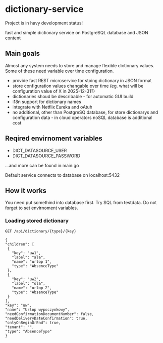 # dictionary-service

Project is in havy development status!

fast and simple dictionary service on PostgreSQL database and JSON content

## Main goals

Almost any system needs to store and manage flexible dictionary values. Some of these need variable over time configuration. 

- provide fast REST microservice for stoing dictionary in JSON format 
- store configuration values changable over time (eg. what will be configuration value of X in 2025-12-31?)
- dictionaries shoud be describable - for automatic GUI build
- i18n support for dictionary names
- integrate with Netflix Eureka and oAtuh
- no additional, other than PostgreSQ database, for store dictionarys and configuration data - in cloud operators noSQL database is additional cost

## Reqired envirnoment variables

- DICT_DATASOURCE_USER
- DICT_DATASOURCE_PASSWORD

...and more can be found in main.go

Default service connects to database on localhost:5432

## How it works

You need put somethind into database first. Try SQL from testdata.
Do not forget to set envirnoment variables.


### Loading stored dictionary 

`GET /api/dictionary/{type}/{key}`

```
{
"children": [
 {
   "key": "uw1",
   "label": "ala",
   "name": "urlop 1",
   "type": "AbsenceType"
 },
 {
   "key": "uw2",
   "label": "ola",
   "name": "urlop 2",
   "type": "AbsenceType"
 }
],
"key": "uw",
"name": "Urlop wypoczynkowy",
"needConfirmationDocumentNumber": false,
"needDeliveryDateConfirmation": true,
"onlyOnBeginOrEnd": true,
"tenant": "",
"type": "AbsenceType"
}
```

